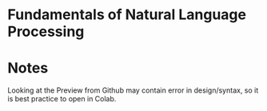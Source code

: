 # Fundamentals of Natural Language Processing

# Notes
Looking at the Preview from Github may contain error in design/syntax, so it is best practice to open in Colab.
